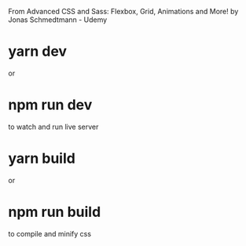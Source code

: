From Advanced CSS and Sass: Flexbox, Grid, Animations and More! by Jonas Schmedtmann - Udemy

# yarn dev

or

# npm run dev

to watch and run live server

# yarn build

or

# npm run build

to compile and minify css

